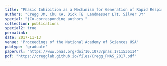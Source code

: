 ```yaml
---
title: "Phasic Inhibition as a Mechanism for Generation of Rapid Respiratory Rhythms"
authors: "Cregg JM, Chu KA, Dick TE, Landmesser LT†, Silver J†"
special: "†Co-corresponding authors."
collection: publications
special2: true
permalink:
date: 2017-11-13
venue: 'Proceedings of the National Academy of Sciences USA'
pubtype: 'graduate'
paperurl: "https://www.pnas.org/doi/10.1073/pnas.1711536114"
pdf: "https://cregglab.github.io/files/Cregg_PNAS_2017.pdf"
---
```

